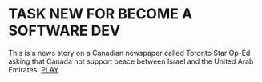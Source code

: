 # TASK NEW FOR BECOME A SOFTWARE DEV
This is a news story on a Canadian newspaper called Toronto Star Op-Ed asking that Canada not support peace between Israel and the United Arab Emirates.
[PLAY](https://julianoacunia.github.io/TaskNews/)